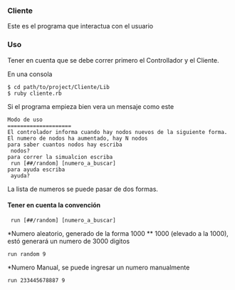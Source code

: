 ### Cliente

Este es el programa que interactua con el usuario

### Uso

Tener en cuenta que se debe correr primero el Controllador y el Cliente.

En una consola

    $ cd path/to/project/Cliente/Lib
    $ ruby cliente.rb


Si el programa empieza bien vera un mensaje como este

    Modo de uso
    ====================
    El controlador informa cuando hay nodos nuevos de la siguiente forma.
    El numero de nodos ha aumentado, hay N nodos
    para saber cuantos nodos hay escriba
     nodos?
    para correr la simualcion escriba
     run [##/random] [numero_a_buscar]
    para ayuda escriba
     ayuda?

La lista de numeros se puede pasar de dos formas.

#### Tener en cuenta la convención

     run [##/random] [numero_a_buscar]

*Numero aleatorio, generado de la forma 1000 ** 1000 (elevado a la 1000), estó generará un numero de 3000 digitos

    run random 9

*Numero Manual, se puede ingresar un numero manualmente

    run 233445678887 9